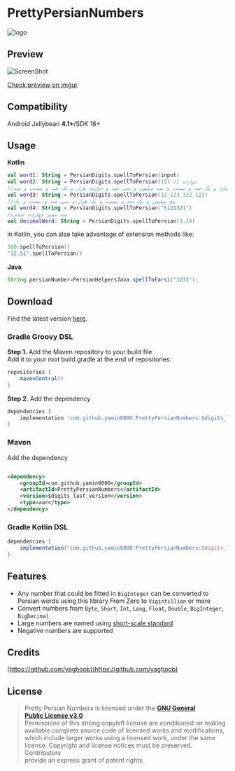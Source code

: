 # PrettyPersianNumbers

<img src="logo.png" title="" alt="logo" data-align="center">

## Preview

![ScreenShot](/screen.gif)

[Check preview on imgur](https://imgur.com/unZlSke)

## Compatibility

Android Jellybean **4.1+**/SDK 16+

## Usage

**Kotlin**

```kotlin
val word1: String = PersianDigits.spellToPersian(input)
val word2: String = PersianDigits.spellToPersian(12) // دوازده
//دوازده میلیارد و یک صد و بیست و سه میلیون و سی صد و دوازده هزار و یک صد و بیست و سه
val word3: String = PersianDigits.spellToPersian(12_123_312_123)
//پنج میلیون و یک صد و بیست و یک هزار و سی صد و بیست و یک
val word4: String = PersianDigits.spellToPersian("5121321")
//سه ممیز چهارده، صدم
val decimalWord: String = PersianDigits.spellToPersian(3.14)
```

in Kotlin, you can also take advantage of extension methods like:

```kotlin
500.spellToPersian()
"12.51".spellToPersian()
```

**Java**

```java
String persianNumber=PersianHelpersJava.spellToFarsi("1231");
```

## Download

Find the latest version [here](https://central.sonatype.com/artifact/com.github.yamin8000/PrettyPersianNumbers).

### Gradle Groovy DSL

**Step 1.** Add the Maven repository to your build file  
Add it to your root build.gradle at the end of repositories:

```groovy
repositories {
    mavenCentral()
}
```

**Step 2.** Add the dependency

```groovy
dependencies {
    implementation 'com.github.yamin8000:PrettyPersianNumbers:$digits_last_version'
}
```

### Maven

Add the dependency

```xml

<dependency>
    <groupId>com.github.yamin8000</groupId>
    <artifactId>PrettyPersianNumbers</artifactId>
    <version>$digits_last_version</version>
    <type>aar</type>
</dependency>  
```

### Gradle Kotlin DSL

```groovy
dependencies {
    implementation("com.github.yamin8000:PrettyPersianNumbers:$digits_last_version")
}
```

## Features

- Any number that could be fitted in `BigInteger` can be converted to Persian words using this
  library From Zero
  to `Vigintillion` or more
- Convert numbers from `Byte`, `Short`, `Int`, `Long`, `Float`, `Double`, `BigInteger`, `BigDecimal`
- Large numbers are named
  using [short-scale standard](https://en.wikipedia.org/wiki/Long_and_short_scales)
- Negative numbers are supported

## Credits

[https://github.com/yaghoob](https://github.com/yaghoob)

## License

> Pretty Persian Numbers is licensed under the **[GNU General  
> Public License v3.0](./LICENSE)**  
> Permissions of this strong copyleft license are conditioned on making  
> available complete source code of licensed works and modifications,  
> which include larger works using a licensed work, under the same  
> license. Copyright and license notices must be preserved. Contributors  
> provide an express grant of patent rights.
